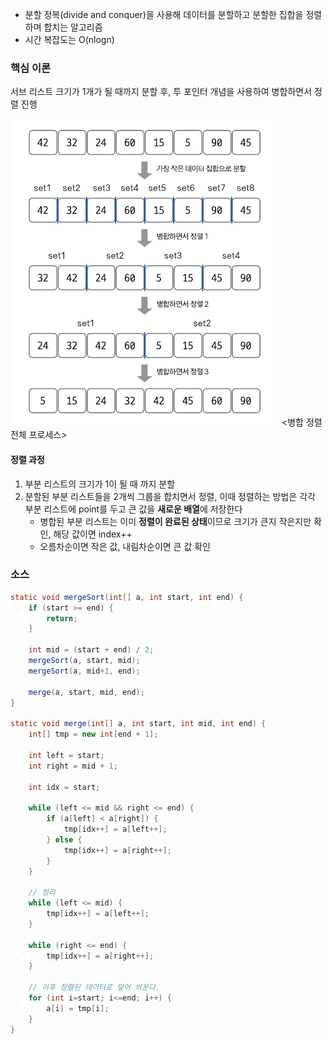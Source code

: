 * 분할 정복(divide and conquer)을 사용해 데이터를 분할하고 분할한 집합을 정렬하며 합치는 알고리즘
* 시간 복잡도는 O(nlogn)

### 핵심 이론

서브 리스트 크기가 1개가 될 때까지 분할 후, 투 포인터 개념을 사용하여 병합하면서 정렬 진행

![이미지](/이미지/Pasted%20image%2020240906150846.png)
<병합 정렬 전체 프로세스>


#### 정렬 과정

1. 부분 리스트의 크기가 1이 될 때 까지 분할
2. 분할된 부분 리스트들을 2개씩 그룹을 합치면서 정렬, 이때 정렬하는 방법은 각각 부분 리스트에 point를 두고 큰 값을 **새로운 배열**에 저장한다
	* 병합된 부분 리스트는 이미 **정렬이 완료된 상태**이므로 크기가 큰지 작은지만 확인, 해당 값이면 index++
	* 오름차순이면 작은 값, 내림차순이면 큰 값 확인


### 소스

```java
static void mergeSort(int[] a, int start, int end) {  
    if (start >= end) {  
        return;  
    }  
  
    int mid = (start + end) / 2;  
    mergeSort(a, start, mid);  
    mergeSort(a, mid+1, end);  
  
    merge(a, start, mid, end);  
}  
  
static void merge(int[] a, int start, int mid, int end) {  
    int[] tmp = new int[end + 1];  
  
    int left = start;  
    int right = mid + 1;  
  
    int idx = start;  
  
    while (left <= mid && right <= end) {  
        if (a[left] < a[right]) {  
            tmp[idx++] = a[left++];  
        } else {  
            tmp[idx++] = a[right++];  
        }  
    }  
  
    // 정리  
    while (left <= mid) {  
        tmp[idx++] = a[left++];  
    }  
  
    while (right <= end) {  
        tmp[idx++] = a[right++];  
    }  
  
    // 이후 정렬된 데이터로 덮어 씌운다.  
    for (int i=start; i<=end; i++) {  
        a[i] = tmp[i];  
    }  
}
```